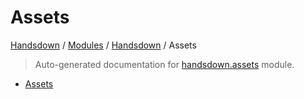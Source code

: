 # Assets

[Handsdown](../../README.md#-handsdown---python-documentation-generator) / [Modules](../../MODULES.md#modules) / [Handsdown](../index.md#handsdown) / Assets

> Auto-generated documentation for [handsdown.assets](https://github.com/vemel/handsdown/blob/main/handsdown/assets/__init__.py) module.

- [Assets](#assets)
